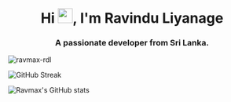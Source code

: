 <h1 align="center">Hi  <img src="https://media.giphy.com/media/hvRJCLFzcasrR4ia7z/giphy.gif" width="30px"/>, I'm Ravindu Liyanage</h1>
<h3 align="center">A passionate developer from Sri Lanka.</h3>

<p align="left"> <img src="https://komarev.com/ghpvc/?username=ravmax-rdl&label=Profile%20views&color=0e75b6&style=flat" alt="ravmax-rdl" /> </p>


![GitHub Streak](https://github-readme-streak-stats.herokuapp.com?user=ravmax-rdl&theme=transparent&short_numbers=true&card_width=1000&type=png)

![Ravmax's GitHub stats](https://github-readme-stats.vercel.app/api?username=ravmax-rdl&show_icons=true&theme=transparent)
